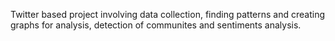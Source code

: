 Twitter based project involving data collection, finding patterns and creating graphs for analysis, detection of communites and sentiments analysis.
